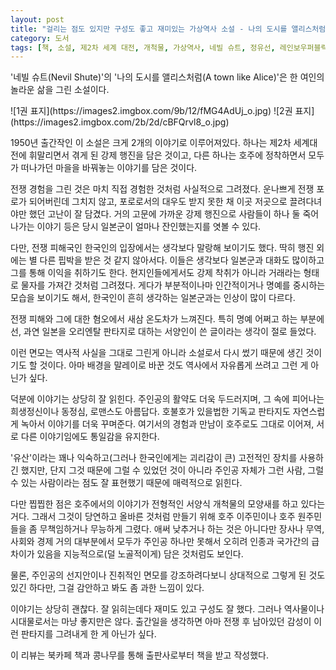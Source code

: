 ```yaml
---
layout: post
title: "걸리는 점도 있지만 구성도 좋고 재미있는 가상역사 소설 - 나의 도시를 앨리스처럼"
category: 도서
tags: [책, 소설, 제2차 세계 대전, 개척물, 가상역사, 네빌 슈트, 정유선, 레인보우퍼블릭북스, 북카페 책과 콩나무, 서평]
---
```


'네빌 슈트(Nevil Shute)'의
'나의 도시를 앨리스처럼(A town like Alice)'은
한 여인의 놀라운 삶을 그린 소설이다.

<p class="center" markdown="1">
![1권 표지](https://images2.imgbox.com/9b/12/fMG4AdUj_o.jpg)
![2권 표지](https://images2.imgbox.com/2b/2d/cBFQrvl8_o.jpg)
</p>

1950년 출간작인 이 소설은 크게 2개의 이야기로 이루어져있다.
하나는 제2차 세계대전에 휘말리면서 겪게 된 강제 행진을 담은 것이고,
다른 하나는 호주에 정착하면서 모두가 떠나가던 마을을 바꿔놓는 이야기를 담은 것이다.

전쟁 경험을 그린 것은 마치 직접 경험한 것처럼 사실적으로 그려졌다.
운나쁘게 전쟁 포로가 되어버린데 그치지 않고,
포로로서의 대우도 받지 못한 채 이곳 저곳으로 끌려다녀야만 했던 고난이 잘 담겼다.
거의 고문에 가까운 강제 행진으로 사람들이 하나 둘 죽어나가는 이야기 등은
당시 일본군이 얼마나 잔인했는지를 엿볼 수 있다.

다만, 전쟁 피해국인 한국인의 입장에서는 생각보다 말랑해 보이기도 했다.
딱히 행진 외에는 별 다른 핍박을 받은 것 같지 않아서다.
이들은 생각보다 일본군과 대화도 많이하고 그를 통해 이익을 취하기도 한다.
현지인들에게서도 강제 착취가 아니라 거래라는 형태로 물자를 가져간 것처럼 그려졌다.
게다가 부분적이나마 인간적이거나 명예를 중시하는 모습을 보이기도 해서,
한국인이 흔히 생각하는 일본군과는 인상이 많이 다르다.

전쟁 피해와 그에 대한 혐오에서 새삼 온도차가 느껴진다.
특히 명예 어쩌고 하는 부분에선, 과연 일본을 오리엔탈 판타지로 대하는 서양인이 쓴 글이라는 생각이 절로 들었다.

이런 면모는 역사적 사실을 그대로 그린게 아니라 소설로서 다시 썼기 때문에 생긴 것이기도 할 것이다.
아마 배경을 말레이로 바꾼 것도 역사에서 자유롭게 쓰려고 그런 게 아닌가 싶다.

덕분에 이야기는 상당히 잘 읽힌다.
주인공의 활약도 더욱 두드러지며,
그 속에 피어나는 희생정신이나 동정심, 로맨스도 아름답다.
호불호가 있을법한 기독교 판타지도 자연스럽게 녹아서 이야기를 더욱 꾸며준다.
여기서의 경험과 만남이 호주로도 그대로 이어져, 서로 다른 이야기임에도 통일감을 유지한다.

'유산'이라는 꽤나 익숙하고(그러나 한국인에게는 괴리감이 큰) 고전적인 장치를 사용하긴 했지만,
단지 그것 때문에 그럴 수 있었던 것이 아니라
주인공 자체가 그런 사람, 그럴 수 있는 사람이라는 점도 잘 표현했기 때문에
매력적으로 읽힌다.

다만 찝찝한 점은 호주에서의 이야기가 전형적인 서양식 개척물의 모양새를 하고 있다는 거다.
그래서 그것이 당연하고 올바른 것처럼 만들기 위해
호주 이주민이나 호주 원주민들을 좀 무책임하거나 무능하게 그렸다.
애써 낮추거나 하는 것은 아니다만 장사나 무역, 사회와 경제 거의 대부분에서 모두가 주인공 하나만 못해서
오히려 인종과 국가간의 급 차이가 있음을 지능적으로(덜 노골적이게) 담은 것처럼도 보인다.

물론, 주인공의 선지안이나 진취적인 면모를 강조하려다보니 상대적으로 그렇게 된 것도 있긴 하다만,
그걸 감안하고 봐도 좀 과한 느낌이 있다.

이야기는 상당히 괜찮다.
잘 읽히는데다 재미도 있고 구성도 잘 했다.
그러나 역사물이나 시대물로서는 마냥 좋지만은 않다.
출간일을 생각하면 아마 전쟁 후 남아있던 감성이 이런 판타지를 그려내게 한 게 아닌가 싶다.



<div class="im im-info">
이 리뷰는 북카페 책과 콩나무를 통해 출판사로부터 책을 받고 작성했다.
</div>
